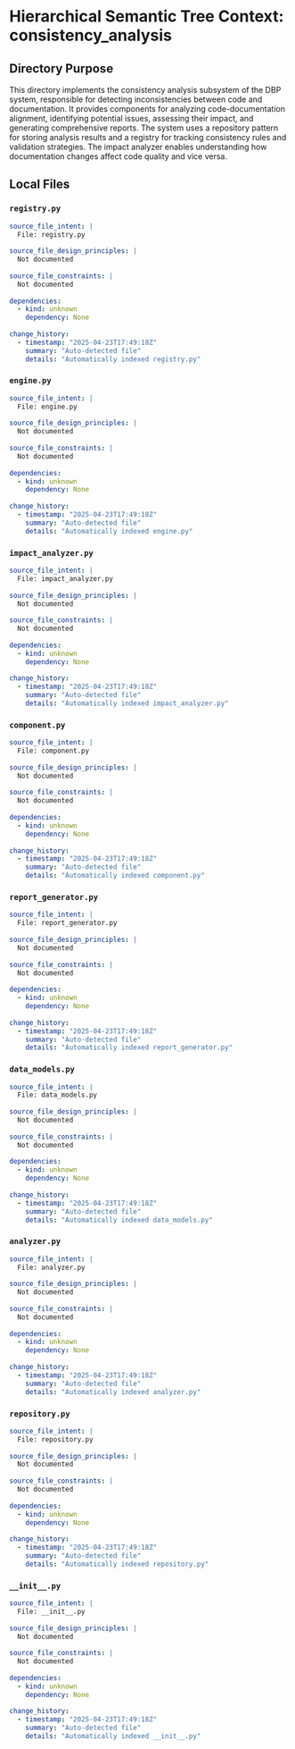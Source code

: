 # Hierarchical Semantic Tree Context: consistency_analysis

## Directory Purpose
This directory implements the consistency analysis subsystem of the DBP system, responsible for detecting inconsistencies between code and documentation. It provides components for analyzing code-documentation alignment, identifying potential issues, assessing their impact, and generating comprehensive reports. The system uses a repository pattern for storing analysis results and a registry for tracking consistency rules and validation strategies. The impact analyzer enables understanding how documentation changes affect code quality and vice versa.

## Local Files

### `registry.py`
```yaml
source_file_intent: |
  File: registry.py
  
source_file_design_principles: |
  Not documented
  
source_file_constraints: |
  Not documented
  
dependencies:
  - kind: unknown
    dependency: None
  
change_history:
  - timestamp: "2025-04-23T17:49:18Z"
    summary: "Auto-detected file"
    details: "Automatically indexed registry.py"
```

### `engine.py`
```yaml
source_file_intent: |
  File: engine.py
  
source_file_design_principles: |
  Not documented
  
source_file_constraints: |
  Not documented
  
dependencies:
  - kind: unknown
    dependency: None
  
change_history:
  - timestamp: "2025-04-23T17:49:18Z"
    summary: "Auto-detected file"
    details: "Automatically indexed engine.py"
```

### `impact_analyzer.py`
```yaml
source_file_intent: |
  File: impact_analyzer.py
  
source_file_design_principles: |
  Not documented
  
source_file_constraints: |
  Not documented
  
dependencies:
  - kind: unknown
    dependency: None
  
change_history:
  - timestamp: "2025-04-23T17:49:18Z"
    summary: "Auto-detected file"
    details: "Automatically indexed impact_analyzer.py"
```

### `component.py`
```yaml
source_file_intent: |
  File: component.py
  
source_file_design_principles: |
  Not documented
  
source_file_constraints: |
  Not documented
  
dependencies:
  - kind: unknown
    dependency: None
  
change_history:
  - timestamp: "2025-04-23T17:49:18Z"
    summary: "Auto-detected file"
    details: "Automatically indexed component.py"
```

### `report_generator.py`
```yaml
source_file_intent: |
  File: report_generator.py
  
source_file_design_principles: |
  Not documented
  
source_file_constraints: |
  Not documented
  
dependencies:
  - kind: unknown
    dependency: None
  
change_history:
  - timestamp: "2025-04-23T17:49:18Z"
    summary: "Auto-detected file"
    details: "Automatically indexed report_generator.py"
```

### `data_models.py`
```yaml
source_file_intent: |
  File: data_models.py
  
source_file_design_principles: |
  Not documented
  
source_file_constraints: |
  Not documented
  
dependencies:
  - kind: unknown
    dependency: None
  
change_history:
  - timestamp: "2025-04-23T17:49:18Z"
    summary: "Auto-detected file"
    details: "Automatically indexed data_models.py"
```

### `analyzer.py`
```yaml
source_file_intent: |
  File: analyzer.py
  
source_file_design_principles: |
  Not documented
  
source_file_constraints: |
  Not documented
  
dependencies:
  - kind: unknown
    dependency: None
  
change_history:
  - timestamp: "2025-04-23T17:49:18Z"
    summary: "Auto-detected file"
    details: "Automatically indexed analyzer.py"
```

### `repository.py`
```yaml
source_file_intent: |
  File: repository.py
  
source_file_design_principles: |
  Not documented
  
source_file_constraints: |
  Not documented
  
dependencies:
  - kind: unknown
    dependency: None
  
change_history:
  - timestamp: "2025-04-23T17:49:18Z"
    summary: "Auto-detected file"
    details: "Automatically indexed repository.py"
```

### `__init__.py`
```yaml
source_file_intent: |
  File: __init__.py
  
source_file_design_principles: |
  Not documented
  
source_file_constraints: |
  Not documented
  
dependencies:
  - kind: unknown
    dependency: None
  
change_history:
  - timestamp: "2025-04-23T17:49:18Z"
    summary: "Auto-detected file"
    details: "Automatically indexed __init__.py"
```

<!-- End of HSTC.md file -->